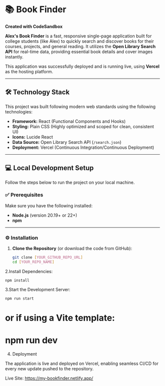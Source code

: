 # 📚 Book Finder

**Created with CodeSandbox**

**Alex's Book Finder** is a fast, responsive single-page application built for college students (like Alex) to quickly search and discover books for their courses, projects, and general reading. It utilizes the **Open Library Search API** for real-time data, providing essential book details and cover images instantly.

This application was successfully deployed and is running live, using **Vercel** as the hosting platform.

---

## 🛠️ Technology Stack

This project was built following modern web standards using the following technologies:

- **Framework:** React (Functional Components and Hooks)
- **Styling:** Plain CSS (Highly optimized and scoped for clean, consistent UI)
- **Icons:** Lucide React
- **Data Source:** Open Library Search API (`/search.json`)
- **Deployment:** Vercel (Continuous Integration/Continuous Deployment)

---

## 💻 Local Development Setup

Follow the steps below to run the project on your local machine.

### ✅ Prerequisites
Make sure you have the following installed:
- **Node.js** (version 20.19+ or 22+)
- **npm**

---

### ⚙️ Installation

1. **Clone the Repository** (or download the code from GitHub):
   ```bash
   git clone [YOUR_GITHUB_REPO_URL]
   cd [YOUR_REPO_NAME]
   
2.Install Dependencies:

    npm install
    
3.Start the Development Server:

    npm run start
  # or if using a Vite template:
  # npm run dev

4. Deployment

The application is live and deployed on Vercel, enabling seamless CI/CD for every new update pushed to the repository.

Live Site: https://my-bookfinder.netlify.app/
